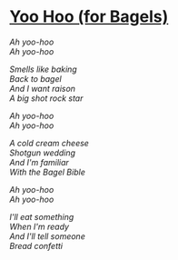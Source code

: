 [Yoo Hoo (for Bagels)](https://www.youtube.com/watch?v=fsi8s-vpppc)
======================

*Ah yoo-hoo*  
*Ah yoo-hoo*  

*Smells like baking*  
*Back to bagel*  
*And I want raison*  
*A big shot rock star*  

*Ah yoo-hoo*  
*Ah yoo-hoo*  

*A cold cream cheese*  
*Shotgun wedding*  
*And I'm familiar*  
*With the Bagel Bible*  

*Ah yoo-hoo*  
*Ah yoo-hoo*  

*I'll eat something*  
*When I'm ready*  
*And I'll tell someone*  
*Bread confetti*  
